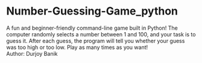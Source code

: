 # Number-Guessing-Game_python
A fun and beginner-friendly command-line game built in Python!   The computer randomly selects a number between 1 and 100, and your task is to guess it. After each guess, the program will tell you whether your guess was too high or too low. Play as many times as you want!
<br>
Author: Durjoy Banik
